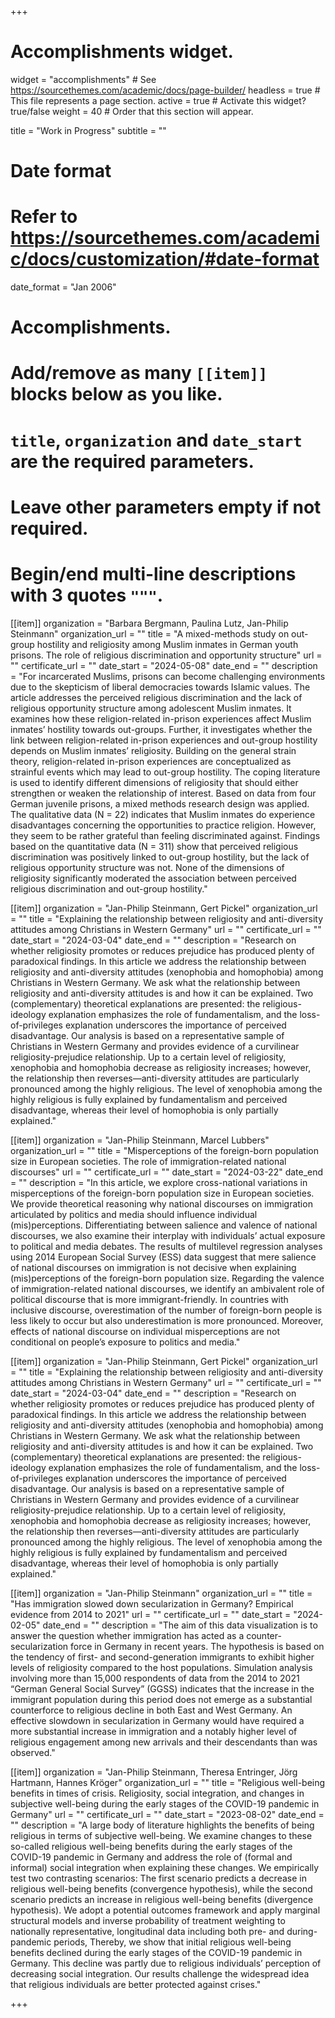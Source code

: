 +++
# Accomplishments widget.
widget = "accomplishments"  # See https://sourcethemes.com/academic/docs/page-builder/
headless = true  # This file represents a page section.
active = true  # Activate this widget? true/false
weight = 40  # Order that this section will appear.

title = "Work in Progress"
subtitle = ""

# Date format
#   Refer to https://sourcethemes.com/academic/docs/customization/#date-format
date_format = "Jan 2006"

# Accomplishments.
#   Add/remove as many `[[item]]` blocks below as you like.
#   `title`, `organization` and `date_start` are the required parameters.
#   Leave other parameters empty if not required.
#   Begin/end multi-line descriptions with 3 quotes `"""`.

[[item]]
  organization = "Barbara Bergmann, Paulina Lutz, Jan-Philip Steinmann"
  organization_url = ""
  title = "A mixed-methods study on out-group hostility and religiosity among Muslim inmates in German youth prisons. The role of religious discrimination and opportunity structure"
  url = ""
  certificate_url = ""
  date_start = "2024-05-08"
  date_end = ""
  description = "For incarcerated Muslims, prisons can become challenging environments due to the skepticism of liberal democracies towards Islamic values. The article addresses the perceived religious discrimination and the lack of religious opportunity structure among adolescent Muslim inmates. It examines how these religion-related in-prison experiences affect Muslim inmates’ hostility towards out-groups. Further, it investigates whether the link between religion-related in-prison experiences and out-group hostility depends on Muslim inmates’ religiosity. Building on the general strain theory, religion-related in-prison experiences are conceptualized as strainful events which may lead to out-group hostility. The coping literature is used to identify different dimensions of religiosity that should either strengthen or weaken the relationship of interest. Based on data from four German juvenile prisons, a mixed methods research design was applied. The qualitative data (N = 22) indicates that Muslim inmates do experience disadvantages concerning the opportunities to practice religion. However, they seem to be rather grateful than feeling discriminated against. Findings based on the quantitative data (N = 311) show that perceived religious discrimination was positively linked to out-group hostility, but the lack of religious opportunity structure was not. None of the dimensions of religiosity significantly moderated the association between perceived religious discrimination and out-group hostility."

[[item]]
  organization = "Jan-Philip Steinmann, Gert Pickel"
  organization_url = ""
  title = "Explaining the relationship between religiosity and anti-diversity attitudes among Christians in Western Germany"
  url = ""
  certificate_url = ""
  date_start = "2024-03-04"
  date_end = ""
  description = "Research on whether religiosity promotes or reduces prejudice has produced plenty of paradoxical findings. In this article we address the relationship between religiosity and anti-diversity attitudes (xenophobia and homophobia) among Christians in Western Germany. We ask what the relationship between religiosity and anti-diversity attitudes is and how it can be explained. Two (complementary) theoretical explanations are presented: the religious-ideology explanation emphasizes the role of fundamentalism, and the loss-of-privileges explanation underscores the importance of perceived disadvantage. Our analysis is based on a representative sample of Christians in Western Germany and provides evidence of a curvilinear religiosity-prejudice relationship. Up to a certain level of religiosity, xenophobia and homophobia decrease as religiosity increases; however, the relationship then reverses—anti-diversity attitudes are particularly pronounced among the highly religious. The level of xenophobia among the highly religious is fully explained by fundamentalism and perceived disadvantage, whereas their level of homophobia is only partially explained."

[[item]]
  organization = "Jan-Philip Steinmann, Marcel Lubbers"
  organization_url = ""
  title = "Misperceptions of the foreign-born population size in European societies. The role of immigration-related national discourses"
  url = ""
  certificate_url = ""
  date_start = "2024-03-22"
  date_end = ""
  description = "In this article, we explore cross-national variations in misperceptions of the foreign-born population size in European societies. We provide theoretical reasoning why national discourses on immigration articulated by politics and media should influence individual (mis)perceptions. Differentiating between salience and valence of national discourses, we also examine their interplay with individuals’ actual exposure to political and media debates. The results of multilevel regression analyses using 2014 European Social Survey (ESS) data suggest that mere salience of national discourses on immigration is not decisive when explaining (mis)perceptions of the foreign-born population size. Regarding the valence of immigration-related national discourses, we identify an ambivalent role of political discourse that is more immigrant-friendly. In countries with inclusive discourse, overestimation of the number of foreign-born people is less likely to occur but also underestimation is more pronounced. Moreover, effects of national discourse on individual misperceptions are not conditional on people’s exposure to politics and media."

[[item]]
  organization = "Jan-Philip Steinmann, Gert Pickel"
  organization_url = ""
  title = "Explaining the relationship between religiosity and anti-diversity attitudes among Christians in Western Germany"
  url = ""
  certificate_url = ""
  date_start = "2024-03-04"
  date_end = ""
  description = "Research on whether religiosity promotes or reduces prejudice has produced plenty of paradoxical findings. In this article we address the relationship between religiosity and anti-diversity attitudes (xenophobia and homophobia) among Christians in Western Germany. We ask what the relationship between religiosity and anti-diversity attitudes is and how it can be explained. Two (complementary) theoretical explanations are presented: the religious-ideology explanation emphasizes the role of fundamentalism, and the loss-of-privileges explanation underscores the importance of perceived disadvantage. Our analysis is based on a representative sample of Christians in Western Germany and provides evidence of a curvilinear religiosity-prejudice relationship. Up to a certain level of religiosity, xenophobia and homophobia decrease as religiosity increases; however, the relationship then reverses—anti-diversity attitudes are particularly pronounced among the highly religious. The level of xenophobia among the highly religious is fully explained by fundamentalism and perceived disadvantage, whereas their level of homophobia is only partially explained."

[[item]]
  organization = "Jan-Philip Steinmann"
  organization_url = ""
  title = "Has immigration slowed down secularization in Germany? Empirical evidence from 2014 to 2021"
  url = ""
  certificate_url = ""
  date_start = "2024-02-05"
  date_end = ""
  description = "The aim of this data visualization is to answer the question whether immigration has acted as a counter-secularization force in Germany in recent years. The hypothesis is based on the tendency of first- and second-generation immigrants to exhibit higher levels of religiosity compared to the host populations. Simulation analysis involving more than 15,000 respondents of data from the 2014 to 2021 “German General Social Survey” (GGSS) indicates that the increase in the immigrant population during this period does not emerge as a substantial counterforce to religious decline in both East and West Germany. An effective slowdown in secularization in Germany would have required a more substantial increase in immigration and a notably higher level of religious engagement among new arrivals and their descendants than was observed."

[[item]]
  organization = "Jan-Philip Steinmann, Theresa Entringer, Jörg Hartmann, Hannes Kröger"
  organization_url = ""
  title = "Religious well-being benefits in times of crisis. Religiosity, social integration, and changes in subjective well-being during the early stages of the COVID-19 pandemic in Germany"
  url = ""
  certificate_url = ""
  date_start = "2023-08-02"
  date_end = ""
  description = "A large body of literature highlights the benefits of being religious in terms of subjective well-being. We examine changes to these so-called religious well-being benefits during the early stages of the COVID-19 pandemic in Germany and address the role of (formal and informal) social integration when explaining these changes. We empirically test two contrasting scenarios: The first scenario predicts a decrease in religious well-being benefits (convergence hypothesis), while the second scenario predicts an increase in religious well-being benefits (divergence hypothesis). We adopt a potential outcomes framework and apply marginal structural models and inverse probability of treatment weighting to nationally representative, longitudinal data including both pre- and during-pandemic periods, Thereby, we show that initial religious well-being benefits declined during the early stages of the COVID-19 pandemic in Germany. This decline was partly due to religious individuals’ perception of decreasing social integration. Our results challenge the widespread idea that religious individuals are better protected against crises."

+++

